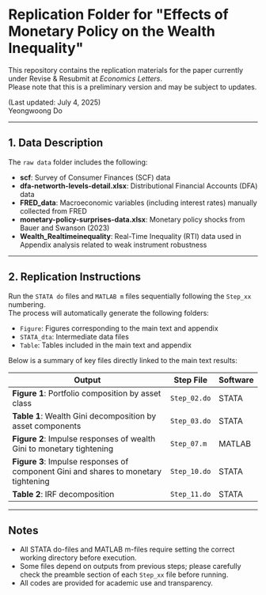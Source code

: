 # Replication Folder for "Effects of Monetary Policy on the Wealth Inequality"

This repository contains the replication materials for the paper currently under Revise & Resubmit at *Economics Letters*.  
Please note that this is a preliminary version and may be subject to updates.

(Last updated: July 4, 2025)  
Yeongwoong Do

---

## 1. Data Description

The `raw data` folder includes the following:

- **scf**: Survey of Consumer Finances (SCF) data  
- **dfa-networth-levels-detail.xlsx**: Distributional Financial Accounts (DFA) data  
- **FRED_data**: Macroeconomic variables (including interest rates) manually collected from FRED  
- **monetary-policy-surprises-data.xlsx**: Monetary policy shocks from Bauer and Swanson (2023)  
- **Wealth_Realtimeinequality**: Real-Time Inequality (RTI) data used in Appendix analysis related to weak instrument robustness  

---

## 2. Replication Instructions

Run the `STATA do` files and `MATLAB m` files sequentially following the `Step_xx` numbering.  
The process will automatically generate the following folders:

- `Figure`: Figures corresponding to the main text and appendix  
- `STATA_dta`: Intermediate data files  
- `Table`: Tables included in the main text and appendix  

Below is a summary of key files directly linked to the main text results:

| Output                                                          | Step File                | Software |
|-----------------------------------------------------------------|--------------------------|----------|
| **Figure 1**: Portfolio composition by asset class              | `Step_02.do`             | STATA    |
| **Table 1**: Wealth Gini decomposition by asset components      | `Step_03.do`             | STATA    |
| **Figure 2**: Impulse responses of wealth Gini to monetary tightening | `Step_07.m`           | MATLAB   |
| **Figure 3**: Impulse responses of component Gini and shares to monetary tightening | `Step_10.do` | STATA    |
| **Table 2**: IRF decomposition                                  | `Step_11.do`             | STATA    |

---

## Notes

- All STATA do-files and MATLAB m-files require setting the correct working directory before execution.
- Some files depend on outputs from previous steps; please carefully check the preamble section of each `Step_xx` file before running.
- All codes are provided for academic use and transparency.


